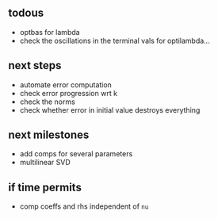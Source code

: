 todous
---
 * optbas for lambda
 * check the oscillations in the terminal vals for optilambda...

next steps
---
 * automate error computation
 * check error progression wrt k
 * check the norms
 * check whether error in initial value destroys everything
 
next milestones
---
 * add comps for several parameters
 * multilinear SVD

if time permits
---
 * comp coeffs and rhs independent of `nu`

